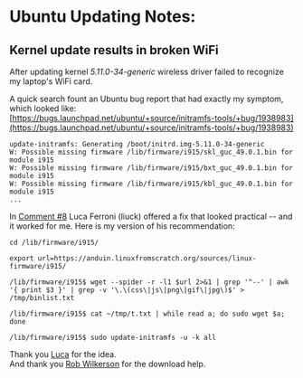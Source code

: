# Ubuntu Updating Notes:  

## Kernel update results in broken WiFi
After updating kernel *5.11.0-34-generic* wireless driver failed to recognize my laptop's WiFi card.  

A quick search fount an Ubuntu bug report that had exactly my symptom, which looked like:  
[https://bugs.launchpad.net/ubuntu/+source/initramfs-tools/+bug/1938983](https://bugs.launchpad.net/ubuntu/+source/initramfs-tools/+bug/1938983)  
```terminal
update-initramfs: Generating /boot/initrd.img-5.11.0-34-generic  
W: Possible missing firmware /lib/firmware/i915/skl_guc_49.0.1.bin for module i915  
W: Possible missing firmware /lib/firmware/i915/bxt_guc_49.0.1.bin for module i915  
W: Possible missing firmware /lib/firmware/i915/kbl_guc_49.0.1.bin for module i915  
...  
```

In [Comment #8](https://bugs.launchpad.net/ubuntu/+source/initramfs-tools/+bug/1938983/comments/8) Luca Ferroni (liuck) offered a fix that looked practical -- and it worked for me.  Here is my version of his recommendation:  
```terminal  
cd /lib/firmware/i915/  

export url=https://anduin.linuxfromscratch.org/sources/linux-firmware/i915/  

/lib/firmware/i915$ wget --spider -r -l1 $url 2>&1 | grep '^--' | awk '{ print $3 }' | grep -v '\.\(css\|js\|png\|gif\|jpg\)$' > /tmp/binlist.txt  

/lib/firmware/i915$ cat ~/tmp/t.txt | while read a; do sudo wget $a; done  

/lib/firmware/i915$ sudo update-initramfs -u -k all  
```  

Thank you [Luca](https://bugs.launchpad.net/ubuntu/+source/initramfs-tools/+bug/1938983/comments/8) for the idea.  
And thank you [Rob Wilkerson](https://stackoverflow.com/questions/2804467/spider-a-website-and-return-urls-only) for the download help.  



